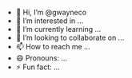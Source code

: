 - 👋 Hi, I’m @gwayneco
- 👀 I’m interested in ...
- 🌱 I’m currently learning ...
- 💞️ I’m looking to collaborate on ...
- 📫 How to reach me ...
- 😄 Pronouns: ...
- ⚡ Fun fact: ...

<!---
gwayneco/gwayneco is a ✨ special ✨ repository because its `README.md` (this file) appears on your GitHub profile.
You can click the Preview link to take a look at your changes.
--->
